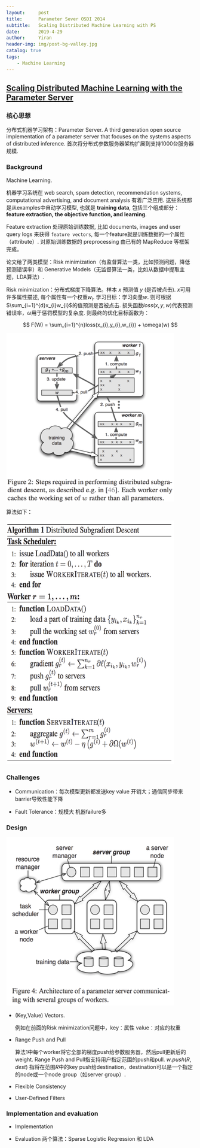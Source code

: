 ```yaml
---
layout:     post
title:      Parameter Sever OSDI 2014
subtitle:   Scaling Distributed Machine Learning with PS
date:       2019-4-29
author:     Yiran
header-img: img/post-bg-valley.jpg
catalog: true
tags:
    - Machine Learning
---
```


## [Scaling Distributed Machine Learning with the Parameter Server](https://www.usenix.org/system/files/conference/osdi14/osdi14-paper-li_mu.pdf)
### 核心思想 

分布式机器学习架构：Parameter Server. A third generation open source implementation of a parameter server that focuses on the systems aspects of distributed inference.
首次将分布式参数服务器架构扩展到支持1000台服务器规模.

### Background 
Machine Learning.

机器学习系统在 web search, spam detection, recommendation systems, computational advertising, and document analysis 有着广泛应用. 这些系统都是从examples中自动学习模型, 也就是 **training data**, 包括三个组成部分：**feature extraction, the objective function, and learning**. 

Feature extraction 处理原始训练数据, 比如 documents, images and user query logs 来获得 ```feature vectors```, 每一个feature就是训练数据的一个属性 （attribute）. 对原始训练数据的 preprocessing 由已有的 MapReduce 等框架完成。

论文给了两类模型：Risk minimization（有监督算法一类，比如预测问题，降低预测错误率）和 Generative Models（无监督算法一类，比如从数据中提取主题，LDA算法）.

Risk minimization：分布式梯度下降算法。样本 $x$ 预测值 $y$ (是否被点击). $x$可用许多属性描述, 每个属性有一个权重$w_{i}$. 学习目标：学习向量$w$. 则可根据$\sum_{i=1}^{d}x_{i}w_{i}$的值预测是否被点击. 损失函数$loss(x,y,w)$代表预测错误率，$\omega$用于惩罚模型的复杂度. 则最终的优化目标函数为：

$$
F(W) = \sum_{i=1}^{n}loss(x_{i},y_{i},w_{i}) + \omega(w)
$$

<img width="450" height="450" src="/img/post-PS-1.png"/>

算法如下：

<img width="450" height="650" src="/img/post-PS-2.png"/>



### Challenges

- Communication：每次模型更新都发送key value 开销大；通信同步带来barrier导致性能下降

- Fault Tolerance：规模大 机器failure多



### Design

<img width="450" height="450" src="/img/post-PS-3.png"/>

- (Key,Value) Vectors.

   例如在前面的Risk minimization问题中，key：属性 value：对应的权重
-  Range Push and Pull
   
   算法1中每个worker将它全部的梯度push给参数服务器，然后pull更新后的weight. Range Push and Pull指支持用户指定范围的push和pull. $w.push(R,dest)$ 指将在范围$R$中的key push给destination，destination可以是一个指定的node或一个node group（如server group）.
-  Flexible Consistency
 
   
-  User-Defined Filters





### Implementation and evaluation

- Implementation

- Evaluation
两个算法：Sparse Logistic Regression 和 LDA



